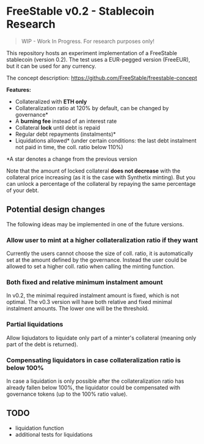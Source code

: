 # FreeStable v0.2 - Stablecoin Research

> WIP - Work In Progress. For research purposes only!

This repository hosts an experiment implementation of a FreeStable stablecoin (version 0.2). The test uses a EUR-pegged version (FreeEUR), but it can be used for any currency.

The concept description: https://github.com/FreeStable/freestable-concept 

**Features:**

- Collateralized with **ETH only**
- Collateralization ratio at 120% by default, can be changed by governance*
- A **burning fee** instead of an interest rate
- Collateral **lock** until debt is repaid
- Regular debt repayments (instalments)*
- Liquidations allowed* (under certain conditions: the last debt instalment not paid in time, the coll. ratio below 110%)

*A star denotes a change from the previous version

Note that the amount of locked collateral **does not decrease** with the collateral price increasing (as it is the case with Synthetix minting). But you can unlock a percentage of the collateral by repaying the same percentage of your debt.

## Potential design changes

The following ideas may be implemented in one of the future versions.

### Allow user to mint at a higher collateralization ratio if they want

Currently the users cannot choose the size of coll. ratio, it is automatically set at the amount defined by the governance. Instead the user could be allowed to set a higher coll. ratio when calling the minting function.

### Both fixed and relative minimum instalment amount

In v0.2, the minimal required instalment amount is fixed, which is not optimal. The v0.3 version will have both relative and fixed minimal instalment amounts. The lower one will be the threshold.

### Partial liquidations

Allow liqiudators to liquidate only part of a minter's collateral (meaning only part of the debt is returned).

### Compensating liquidators in case collateralization ratio is below 100%

In case a liquidation is only possible after the collateralization ratio has already fallen below 100%, the liquidator could be compensated with governance tokens (up to the 100% ratio value).

## TODO

- liquidation function
- additional tests for liquidations
